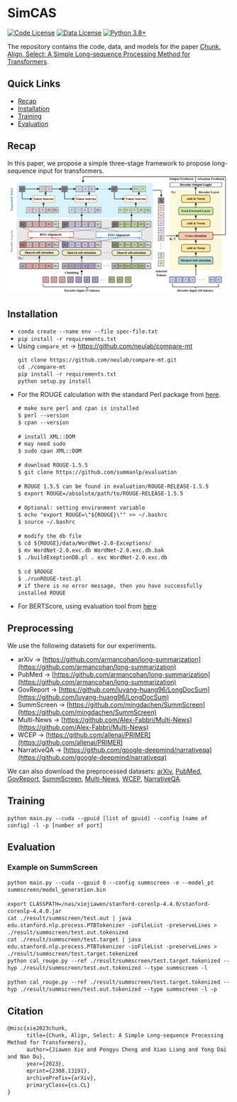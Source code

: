 # SimCAS
[![Code License](https://img.shields.io/badge/Code%20License-Apache_2.0-green.svg)](https://github.com/Linear95/DSP/blob/main/LICENSE)
[![Data License](https://img.shields.io/badge/Data%20License-CC%20By%20NC%204.0-red.svg)](https://github.com/Linear95/DSP/blob/main/DATA_LICENSE)
[![Python 3.8+](https://img.shields.io/badge/python-3.8+-blue.svg)](https://www.python.org/downloads/release/python-380/)

The repository contains the code, data, and models for the paper [Chunk, Align, Select: A Simple Long-sequence Processing Method for Transformers](https://arxiv.org/abs/2308.13191#).
## Quick Links
- [Recap](#recap)
- [Installation](#installation)
- [Training](#training)
- [Evaluation](#evaluation)
## Recap
In this paper, we propose a simple three-stage framework to propose long-sequence input for transformers.
![pipeline](./model.png)
## Installation
- `conda create --name env --file spec-file.txt`
- `pip install -r requirements.txt`
- Using `compare_mt` -> https://github.com/neulab/compare-mt
  ```console
  git clone https://github.com/neulab/compare-mt.git
  cd ./compare-mt
  pip install -r requirements.txt
  python setup.py install
  ```
- For the ROUGE calculation with the standard Perl package from [here](https://github.com/summanlp/evaluation/tree/master/ROUGE-RELEASE-1.5.5).
  ```console
  # make sure perl and cpan is installed
  $ perl --version
  $ cpan --version

  # install XML::DOM
  # may need sudo
  $ sudo cpan XML::DOM
  
  # download ROUGE-1.5.5
  $ git clone https://github.com/summanlp/evaluation
  
  # ROUGE 1.5.5 can be found in evaluation/ROUGE-RELEASE-1.5.5
  $ export ROUGE=/absolute/path/to/ROUGE-RELEASE-1.5.5
  
  # Optional: setting environment variable
  $ echo "export ROUGE=\"${ROUGE}\"" >> ~/.bashrc
  $ source ~/.bashrc
  
  # modify the db file
  $ cd ${ROUGE}/data/WordNet-2.0-Exceptions/
  $ mv WordNet-2.0.exc.db WordNet-2.0.exc.db.bak
  $ ./buildExeptionDB.pl . exc WordNet-2.0.exc.db
  
  $ cd $ROUGE
  $ ./runROUGE-test.pl
  # if there is no error message, then you have successfully installed ROUGE
  ```
- For BERTScore, using evaluation tool from [here](https://github.com/Tiiiger/bert_score)

## Preprocessing
We use the following datasets for our experiments. 
- arXiv -> [https://github.com/armancohan/long-summarization](https://github.com/armancohan/long-summarization)
- PubMed -> [https://github.com/armancohan/long-summarization](https://github.com/armancohan/long-summarization)
- GovReport -> [https://github.com/luyang-huang96/LongDocSum](https://github.com/luyang-huang96/LongDocSum)
- SummScreen -> [https://github.com/mingdachen/SummScreen](https://github.com/mingdachen/SummScreen)
- Multi-News -> [https://github.com/Alex-Fabbri/Multi-News](https://github.com/Alex-Fabbri/Multi-News)
- WCEP -> [https://github.com/allenai/PRIMER](https://github.com/allenai/PRIMER)
- NarrativeQA -> [https://github.com/google-deepmind/narrativeqa](https://github.com/google-deepmind/narrativeqa)

We can also download the preprocessed datasets: [arXiv](https://huggingface.co/datasets/ccdv/arxiv-summarization), [PubMed](https://huggingface.co/datasets/ccdv/pubmed-summarization), [GovReport](https://huggingface.co/datasets/ccdv/govreport-summarization), [SummScreen](), [Multi-News](https://drive.google.com/file/d/15HI5DFiVbSvHnXPOlzOhPAnbPUDdRQxZ/view?usp=sharing), [WCEP](), [NarrativeQA]().
  
## Training
```console
python main.py --cuda --gpuid [list of gpuid] --config [name of config] -l -p [number of port]
```
## Evaluation
### Example on SummScreen
```console
python main.py --cuda --gpuid 0 --config summscreen -e --model_pt summscreen/model_generation.bin

export CLASSPATH=/nas/xiejiawen/stanford-corenlp-4.4.0/stanford-corenlp-4.4.0.jar
cat ./result/summscreen/test.out | java edu.stanford.nlp.process.PTBTokenizer -ioFileList -preserveLines > ./result/summscreen/test.out.tokenized
cat ./result/summscreen/test.target | java edu.stanford.nlp.process.PTBTokenizer -ioFileList -preserveLines > ./result/summscreen/test.target.tokenized
python cal_rouge.py --ref ./result/summscreen/test.target.tokenized --hyp ./result/summscreen/test.out.tokenized --type summscreen -l

python cal_rouge.py --ref ./result/summscreen/test.target.tokenized --hyp ./result/summscreen/test.out.tokenized --type summscreen -l -p
```
## Citation
```console
@misc{xie2023chunk,
      title={Chunk, Align, Select: A Simple Long-sequence Processing Method for Transformers}, 
      author={Jiawen Xie and Pengyu Cheng and Xiao Liang and Yong Dai and Nan Du},
      year={2023},
      eprint={2308.13191},
      archivePrefix={arXiv},
      primaryClass={cs.CL}
}
```
